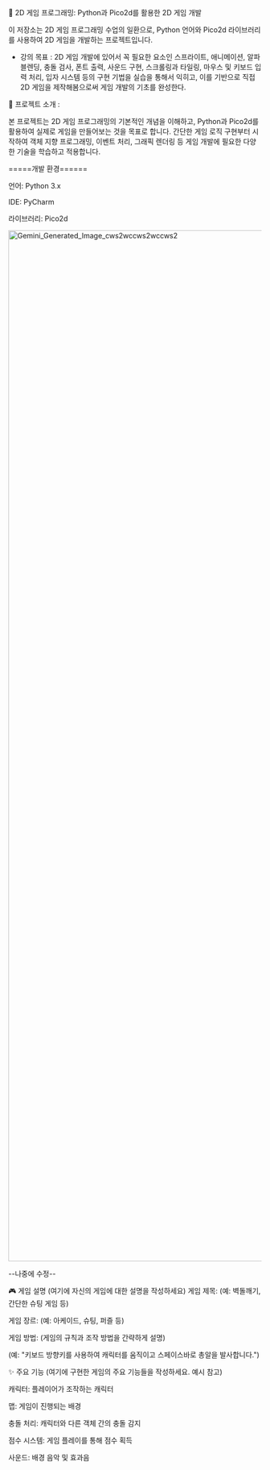 🚀 2D 게임 프로그래밍:
 Python과 Pico2d를 활용한 2D 게임 개발


이 저장소는 2D 게임 프로그래밍 수업의 일환으로, Python 언어와 Pico2d 라이브러리를 사용하여 2D 게임을 개발하는 프로젝트입니다.


- 강의 목표 : 2D 게임 개발에 있어서 꼭 필요한 요소인 스프라이트, 애니메이션, 알파 블렌딩, 충돌 검사, 폰트 출력, 사운드 구현, 
스크롤링과 타일링, 마우스 및 키보드 입력 처리, 입자 시스템 등의 구현 기법을 실습을 통해서 익히고, 이를 기반으로 직접 2D 게임을 제작해봄으로써 게임 개발의 기초를 완성한다.


📖 프로젝트 소개 :

본 프로젝트는 2D 게임 프로그래밍의 기본적인 개념을 이해하고, Python과 Pico2d를 활용하여 실제로 게임을 만들어보는 것을 목표로 합니다. 간단한 게임 로직 구현부터 시작하여 객체 지향 프로그래밍, 이벤트 처리, 그래픽 렌더링 등 게임 개발에 필요한 다양한 기술을 학습하고 적용합니다.

=====개발 환경======


언어: Python 3.x


IDE: PyCharm


라이브러리: Pico2d

<img width="2048" height="2048" alt="Gemini_Generated_Image_cws2wccws2wccws2" src="https://github.com/user-attachments/assets/ab89dc06-124a-4177-b790-61741e1c99c4" />


--나중에 수정--

🎮 게임 설명 (여기에 자신의 게임에 대한 설명을 작성하세요)
게임 제목: (예: 벽돌깨기, 간단한 슈팅 게임 등)

게임 장르: (예: 아케이드, 슈팅, 퍼즐 등)

게임 방법: (게임의 규칙과 조작 방법을 간략하게 설명)

(예: "키보드 방향키를 사용하여 캐릭터를 움직이고 스페이스바로 총알을 발사합니다.")

✨ 주요 기능
(여기에 구현한 게임의 주요 기능들을 작성하세요. 예시 참고)

캐릭터: 플레이어가 조작하는 캐릭터

맵: 게임이 진행되는 배경

충돌 처리: 캐릭터와 다른 객체 간의 충돌 감지

점수 시스템: 게임 플레이를 통해 점수 획득

사운드: 배경 음악 및 효과음
